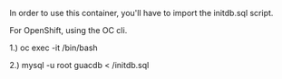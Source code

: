In order to use this container, you'll have to import the initdb.sql script.

For OpenShift, using the OC cli.

1.) oc exec -it <mysql-pod> /bin/bash

2.)  mysql -u root guacdb < /initdb.sql
